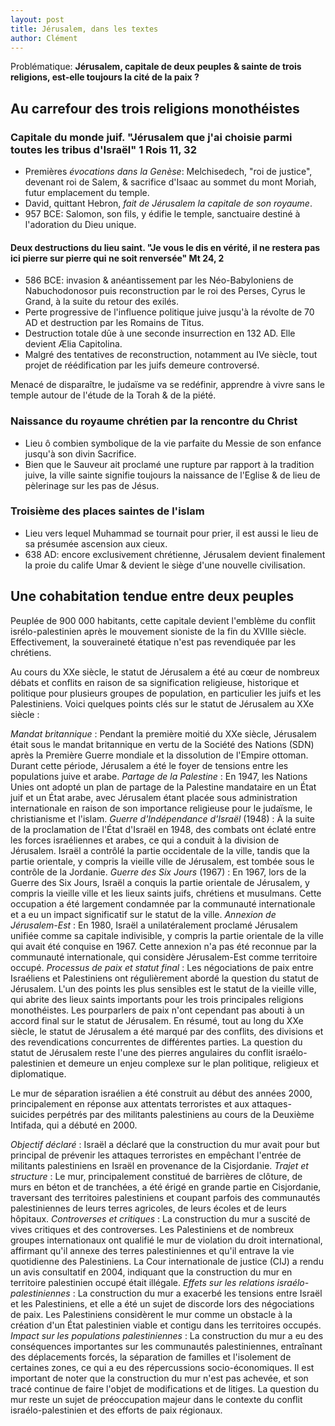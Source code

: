 ```yaml
---
layout: post
title: Jérusalem, dans les textes
author: Clément
---
```


Problématique: **Jérusalem, capitale de deux peuples & sainte de trois religions, est-elle toujours la cité de la paix ?**

## Au carrefour des trois religions monothéistes

### Capitale du monde juif. "Jérusalem que j'ai choisie parmi toutes les tribus d'Israël" 1 Rois 11, 32

- Premières *évocations dans la Genèse*: Melchisedech, "roi de justice", devenant roi de Salem, & sacrifice d'Isaac au sommet du mont Moriah, futur emplacement du temple.
- David, quittant Hebron, *fait de Jérusalem la capitale de son royaume*.
- 957 BCE: Salomon, son fils, y édifie le temple, sanctuaire destiné à l'adoration du Dieu unique.

#### Deux destructions du lieu saint. "Je vous le dis en vérité, il ne restera pas ici pierre sur pierre qui ne soit renversée" Mt 24, 2

- 586 BCE: invasion & anéantissement par les Néo-Babyloniens de Nabuchodonosor puis reconstruction par le roi des Perses, Cyrus le Grand, à la suite du retour des exilés.
- Perte progressive de l'influence politique juive jusqu'à la révolte de 70 AD et destruction par les Romains de Titus.
- Destruction totale dûe à une seconde insurrection en 132 AD. Elle devient Ælia Capitolina.
- Malgré des tentatives de reconstruction, notamment au IVe siècle, tout projet de réédification par les juifs demeure controversé.

Menacé de disparaître, le judaïsme va se redéfinir, apprendre à vivre sans le temple autour de l'étude de la Torah & de la piété.

### Naissance du royaume chrétien par la rencontre du Christ

- Lieu ô combien symbolique de la vie parfaite du Messie de son enfance jusqu'à son divin Sacrifice.
- Bien que le Sauveur ait proclamé une rupture par rapport à la tradition juive, la ville sainte signifie toujours la naissance de l'Eglise & de lieu de pèlerinage sur les pas de Jésus.

### Troisième des places saintes de l'islam

- Lieu vers lequel Muhammad se tournait pour prier, il est aussi le lieu de sa présumée ascension aux cieux.
- 638 AD: encore exclusivement chrétienne, Jérusalem devient finalement la proie du calife Umar & devient le siège d'une nouvelle civilisation.

## Une cohabitation tendue entre deux peuples

Peuplée de 900 000 habitants, cette capitale devient l'emblème du conflit isrélo-palestinien après le mouvement sioniste de la fin du XVIIIe siècle. Effectivement, la souveraineté étatique n'est pas revendiquée par les chrétiens.

Au cours du XXe siècle, le statut de Jérusalem a été au cœur de nombreux débats et conflits en raison de sa signification religieuse, historique et politique pour plusieurs groupes de population, en particulier les juifs et les Palestiniens. Voici quelques points clés sur le statut de Jérusalem au XXe siècle :

*Mandat britannique* : Pendant la première moitié du XXe siècle, Jérusalem était sous le mandat britannique en vertu de la Société des Nations (SDN) après la Première Guerre mondiale et la dissolution de l'Empire ottoman. Durant cette période, Jérusalem a été le foyer de tensions entre les populations juive et arabe.
*Partage de la Palestine* : En 1947, les Nations Unies ont adopté un plan de partage de la Palestine mandataire en un État juif et un État arabe, avec Jérusalem étant placée sous administration internationale en raison de son importance religieuse pour le judaïsme, le christianisme et l'islam.
*Guerre d'Indépendance d'Israël* (1948) : À la suite de la proclamation de l'État d'Israël en 1948, des combats ont éclaté entre les forces israéliennes et arabes, ce qui a conduit à la division de Jérusalem. Israël a contrôlé la partie occidentale de la ville, tandis que la partie orientale, y compris la vieille ville de Jérusalem, est tombée sous le contrôle de la Jordanie.
*Guerre des Six Jours* (1967) : En 1967, lors de la Guerre des Six Jours, Israël a conquis la partie orientale de Jérusalem, y compris la vieille ville et les lieux saints juifs, chrétiens et musulmans. Cette occupation a été largement condamnée par la communauté internationale et a eu un impact significatif sur le statut de la ville.
*Annexion de Jérusalem-Est* : En 1980, Israël a unilatéralement proclamé Jérusalem unifiée comme sa capitale indivisible, y compris la partie orientale de la ville qui avait été conquise en 1967. Cette annexion n'a pas été reconnue par la communauté internationale, qui considère Jérusalem-Est comme territoire occupé.
*Processus de paix et statut final* : Les négociations de paix entre Israéliens et Palestiniens ont régulièrement abordé la question du statut de Jérusalem. L'un des points les plus sensibles est le statut de la vieille ville, qui abrite des lieux saints importants pour les trois principales religions monothéistes. Les pourparlers de paix n'ont cependant pas abouti à un accord final sur le statut de Jérusalem.
En résumé, tout au long du XXe siècle, le statut de Jérusalem a été marqué par des conflits, des divisions et des revendications concurrentes de différentes parties. La question du statut de Jérusalem reste l'une des pierres angulaires du conflit israélo-palestinien et demeure un enjeu complexe sur le plan politique, religieux et diplomatique.

Le mur de séparation israélien a été construit au début des années 2000, principalement en réponse aux attentats terroristes et aux attaques-suicides perpétrés par des militants palestiniens au cours de la Deuxième Intifada, qui a débuté en 2000.

*Objectif déclaré* : Israël a déclaré que la construction du mur avait pour but principal de prévenir les attaques terroristes en empêchant l'entrée de militants palestiniens en Israël en provenance de la Cisjordanie.
*Trajet et structure* : Le mur, principalement constitué de barrières de clôture, de murs en béton et de tranchées, a été érigé en grande partie en Cisjordanie, traversant des territoires palestiniens et coupant parfois des communautés palestiniennes de leurs terres agricoles, de leurs écoles et de leurs hôpitaux.
*Controverses et critiques* : La construction du mur a suscité de vives critiques et des controverses. Les Palestiniens et de nombreux groupes internationaux ont qualifié le mur de violation du droit international, affirmant qu'il annexe des terres palestiniennes et qu'il entrave la vie quotidienne des Palestiniens. La Cour internationale de justice (CIJ) a rendu un avis consultatif en 2004, indiquant que la construction du mur en territoire palestinien occupé était illégale.
*Effets sur les relations israélo-palestiniennes* : La construction du mur a exacerbé les tensions entre Israël et les Palestiniens, et elle a été un sujet de discorde lors des négociations de paix. Les Palestiniens considèrent le mur comme un obstacle à la création d'un État palestinien viable et contigu dans les territoires occupés.
*Impact sur les populations palestiniennes* : La construction du mur a eu des conséquences importantes sur les communautés palestiniennes, entraînant des déplacements forcés, la séparation de familles et l'isolement de certaines zones, ce qui a eu des répercussions socio-économiques.
Il est important de noter que la construction du mur n'est pas achevée, et son tracé continue de faire l'objet de modifications et de litiges. La question du mur reste un sujet de préoccupation majeur dans le contexte du conflit israélo-palestinien et des efforts de paix régionaux.
